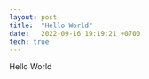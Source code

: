 ```yaml
---
layout: post
title:  "Hello World"
date:   2022-09-16 19:19:21 +0700
tech: true
---
```


Hello World
